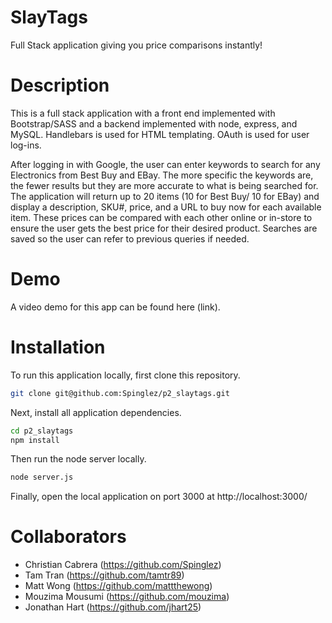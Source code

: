 # **SlayTags**

Full Stack application giving you price comparisons instantly! 

# **Description**
This is a full stack application with a front end implemented with Bootstrap/SASS and a backend implemented with node, express, and MySQL. Handlebars is used for HTML templating. OAuth is used for user log-ins. 

After logging in with Google, the user can enter keywords to search for any Electronics from Best Buy and EBay. The more specific the keywords are, the fewer results but they are more accurate to what is being searched for. The application will return up to 20 items (10 for Best Buy/ 10 for EBay) and display a description, SKU#, price, and a URL to buy now for each available item. These prices can be compared with each other online or in-store to ensure the user gets the best price for their desired product. Searches are saved so the user can refer to previous queries if needed.

# **Demo**
A video demo for this app can be found here (link).

# **Installation**
To run this application locally, first clone this repository.
```bash 
git clone git@github.com:Spinglez/p2_slaytags.git
```
Next, install all application dependencies.
```bash
cd p2_slaytags
npm install
```
Then run the node server locally.
```bash
node server.js
```
Finally, open the local application on port 3000 at http://localhost:3000/


# **Collaborators**
* Christian Cabrera (https://github.com/Spinglez)
* Tam Tran (https://github.com/tamtr89)
* Matt Wong (https://github.com/mattthewong)
* Mouzima Mousumi (https://github.com/mouzima)
* Jonathan Hart (https://github.com/jhart25)
